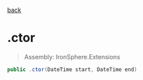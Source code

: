 ﻿

[back](/IronSphere.Extensions/types/DateTimeSpan)

# .ctor

> Assembly: IronSphere.Extensions

```csharp
public .ctor(DateTime start, DateTime end)
```



 